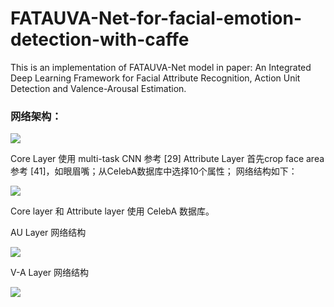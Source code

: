 # FATAUVA-Net-for-facial-emotion-detection-with-caffe
This is an implementation of FATAUVA-Net model in paper: An Integrated Deep Learning Framework for Facial Attribute Recognition, Action Unit Detection and Valence-Arousal Estimation.


### 网络架构：
![](https://github.com/liweiliwei33/FATAUVA-Net-for-facial-emotion-with-caffe/blob/master/IMG/01.png)


Core Layer 使用 multi-task CNN 参考 [29]
Attribute Layer 首先crop face area 参考 [41]，如眼眉嘴；从CelebA数据库中选择10个属性；
网络结构如下：

![](https://github.com/liweiliwei33/FATAUVA-Net-for-facial-emotion-with-caffe/blob/master/IMG/02.png)

Core layer 和 Attribute layer 使用 CelebA 数据库。

AU Layer 网络结构

![](https://github.com/liweiliwei33/FATAUVA-Net-for-facial-emotion-with-caffe/blob/master/IMG/03.png)

V-A Layer 网络结构

![](https://github.com/liweiliwei33/FATAUVA-Net-for-facial-emotion-with-caffe/blob/master/IMG/04.png)